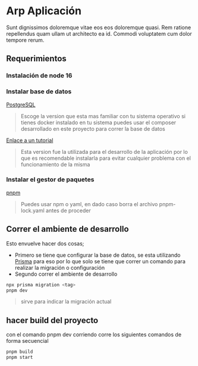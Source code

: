 # Arp Aplicación

Sunt dignissimos doloremque vitae eos eos doloremque quasi. Rem ratione repellendus quam ullam ut architecto ea id. Commodi voluptatem cum dolor tempore rerum.


## Requerimientos

### Instalación de node 16
### Instalar base de datos
[PostgreSQL](https://www.postgresql.org/download/)

> Escoge la version que esta mas familiar con tu sistema operativo
> si tienes docker instalado en tu sistema puedes usar el composer desarrollado en este proyecto para correr la base de datos


[Enlace a un tutorial](https://www.freecodecamp.org/news/node-version-manager-nvm-install-guide/)

> Esta version fue la utilizada para el desarrollo de la aplicación por lo que es recomendable instalarla para evitar cualquier problema con el funcionamiento de la misma

### Instalar el gestor de paquetes
[pnpm](https://pnpm.io/installation)

> Puedes usar npm o yaml, en dado caso borra el archivo pnpm-lock.yaml antes de proceder

## Correr el ambiente de desarrollo

Esto envuelve hacer dos cosas;
- Primero se tiene que configurar la base de datos, se esta utilizando [Prisma](https://www.prisma.io/docs) para eso por lo que solo se tiene que correr un comando para realizar la migración o configuración
- Segundo correr el ambiente de desarrollo

```sh
npx prisma migration <tag>
pnpm dev
```
> <tag> sirve para indicar la migración actual

## hacer build del proyecto

con el comando pnpm dev corriendo corre los siguientes comandos de forma secuencial

```sh
pnpm build
pnpm start
```



